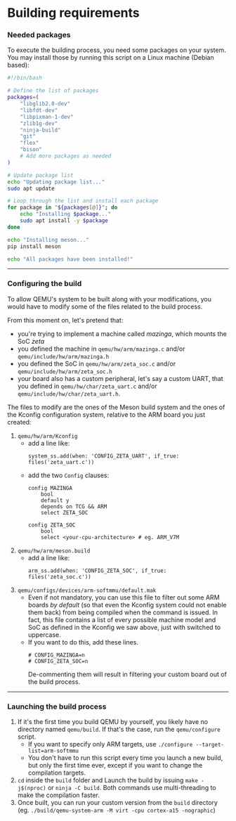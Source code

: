 # Building requirements

### Needed packages
To execute the building process, you need some packages on your system. You may install those by running this script on a Linux machine (Debian based):
```sh
#!/bin/bash

# Define the list of packages
packages=(
    "libglib2.0-dev" 
    "libfdt-dev" 
    "libpixman-1-dev" 
    "zlib1g-dev" 
    "ninja-build"
    "git"
    "flex"
    "bison"
    # Add more packages as needed
)

# Update package list
echo "Updating package list..."
sudo apt update

# Loop through the list and install each package
for package in "${packages[@]}"; do
    echo "Installing $package..."
    sudo apt install -y $package
done

echo "Installing meson..."
pip install meson

echo "All packages have been installed!"
```
-----

### Configuring the build
To allow QEMU's system to be built along with your modifications, you would have to modify some of the files related to the build process. 

From this moment on, let's pretend that:
- you're trying to implement a machine called *mazinga*, which mounts the SoC *zeta*
- you defined the machine in `qemu/hw/arm/mazinga.c` and/or `qemu/include/hw/arm/mazinga.h`
- you defined the SoC in `qemu/hw/arm/zeta_soc.c` and/or `qemu/include/hw/arm/zeta_soc.h`
- your board also has a custom peripheral, let's say a custom UART, that you defined in `qemu/hw/char/zeta_uart.c` and/or `qemu/include/hw/char/zeta_uart.h`.

The files to modify are the ones of the Meson build system and the ones of the Kconfig configuration system, relative to the ARM board you just created:
1. `qemu/hw/arm/Kconfig`
    - add a line like:
        ```meson
        system_ss.add(when: 'CONFIG_ZETA_UART', if_true: files('zeta_uart.c'))
        ``` 
    - add the two `Config` clauses:
        ```Kconfig
        config MAZINGA
            bool
            default y
            depends on TCG && ARM
            select ZETA_SOC
        ```
        ```Kconfig
        config ZETA_SOC
            bool
            select <your-cpu-architecture> # eg. ARM_V7M
        ```
2. `qemu/hw/arm/meson.build`
    - add a line like:
        ```meson
        arm_ss.add(when: 'CONFIG_ZETA_SOC', if_true: files('zeta_soc.c'))
        ``` 
3. `qemu/configs/devices/arm-softmmu/default.mak`
    - Even if not mandatory, you can use this file to filter out some ARM boards *by default* (so that even the Kconfig system could not enable them back) from being compiled when the command is issued. In fact, this file contains a list of every possible machine model and SoC as defined in the Kconfig we saw above, just with switched to uppercase. 
    - If you want to do this, add these lines. 
        ```Kconfig
        # CONFIG_MAZINGA=n
        # CONFIG_ZETA_SOC=n
        ```
        De-commenting them will result in filtering your custom board out of the build process.


----

### Launching the build process
1. If it's the first time you build QEMU by yourself, you likely have no directory named `qemu/build`. If that's the case, run the `qemu/configure` script.
   - If you want to specify only ARM targets, use `./configure --target-list=arm-softmmu`
   - You don't have to run this script every time you launch a new build, but only the first time ever, except if you want to change the compilation targets.
2. `cd` inside the `build` folder and Launch the build by issuing `make -j$(nproc)` or `ninja -C build`. Both commands use multi-threading to make the compilation faster.
3. Once built, you can run your custom version from the `build` directory (eg. `./build/qemu-system-arm -M virt -cpu cortex-a15 -nographic`)